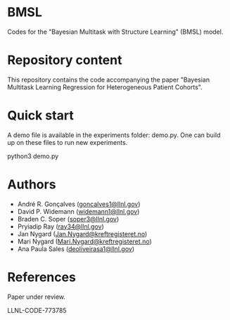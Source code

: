 # BMSL 
Codes for the "Bayesian Multitask with Structure Learning" (BMSL) model.

# Repository content

This repository contains the code accompanying the paper "Bayesian Multitask Learning Regression for Heterogeneous Patient Cohorts".

# Quick start

A demo file is available in the experiments folder: demo.py. One can build up on these files to run new experiments.

python3 demo.py

# Authors

- André R. Gonçalves (goncalves1@llnl.gov)
- David P. Widemann (widemann1@llnl.gov)
- Braden C. Soper (soper3@llnl.gov)
- Pryiadip Ray (ray34@llnl.gov)
- Jan Nygard (Jan.Nygard@kreftregisteret.no)
- Mari Nygard (Mari.Nygard@kreftregisteret.no)
- Ana Paula Sales (deoliveirasa1@llnl.gov)

# References

Paper under review.

LLNL-CODE-773785
